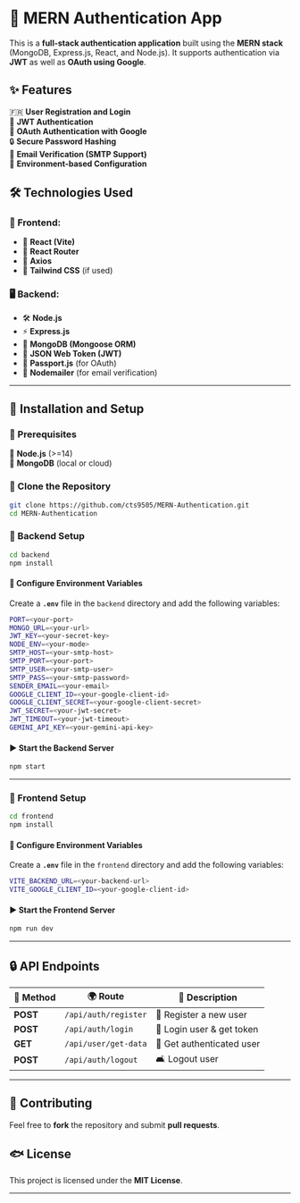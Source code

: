 # 🎯 MERN Authentication App

This is a **full-stack authentication application** built using the **MERN stack** (MongoDB, Express.js, React, and Node.js). It supports authentication via **JWT** as well as **OAuth using Google**.

## ✨ Features
🇫🇷 **User Registration and Login**  
🔑 **JWT Authentication**  
👋 **OAuth Authentication with Google**  
🔒 **Secure Password Hashing**  
📧 **Email Verification (SMTP Support)**  
🔧 **Environment-based Configuration**  

## 🛠 Technologies Used
### 🎨 Frontend:
- 🎯 **React (Vite)**
- 🚀 **React Router**
- 🔗 **Axios**
- 🎨 **Tailwind CSS** (if used)

### 🖥 Backend:
- 🛠 **Node.js**
- ⚡ **Express.js**
- 💾 **MongoDB (Mongoose ORM)**
- 🔐 **JSON Web Token (JWT)**
- 🔑 **Passport.js** (for OAuth)
- 📧 **Nodemailer** (for email verification)

---

## 🚀 Installation and Setup

### 📌 Prerequisites
🔹 **Node.js** (>=14)  
🔹 **MongoDB** (local or cloud)  

### 👅 Clone the Repository
```bash
git clone https://github.com/cts9505/MERN-Authentication.git
cd MERN-Authentication
```

### 🔧 Backend Setup
```bash
cd backend
npm install
```

#### 📝 Configure Environment Variables
Create a **`.env`** file in the `backend` directory and add the following variables:
```bash
PORT=<your-port>
MONGO_URL=<your-url>
JWT_KEY=<your-secret-key>
NODE_ENV=<your-mode>
SMTP_HOST=<your-smtp-host>
SMTP_PORT=<your-port>
SMTP_USER=<your-smtp-user>
SMTP_PASS=<your-smtp-password>
SENDER_EMAIL=<your-email>
GOOGLE_CLIENT_ID=<your-google-client-id>
GOOGLE_CLIENT_SECRET=<your-google-client-secret>
JWT_SECRET=<your-jwt-secret>
JWT_TIMEOUT=<your-jwt-timeout>
GEMINI_API_KEY=<your-gemini-api-key>
```

#### ▶ Start the Backend Server
```bash
npm start
```

---

### 🎨 Frontend Setup
```bash
cd frontend
npm install
```

#### 📝 Configure Environment Variables
Create a **`.env`** file in the `frontend` directory and add the following variables:
```bash
VITE_BACKEND_URL=<your-backend-url>
VITE_GOOGLE_CLIENT_ID=<your-google-client-id>
```

#### ▶ Start the Frontend Server
```bash
npm run dev
```

---

## 🔒 API Endpoints

| 🏇 Method | 🌍 Route                | 📝 Description           |
|-----------|----------------------|------------------------|
| **POST**  | `/api/auth/register` | 📰 Register a new user    |
| **POST**  | `/api/auth/login`    | 🔑 Login user & get token |
| **GET**   | `/api/user/get-data` | 🤖 Get authenticated user |
| **POST**  | `/api/auth/logout`   | 🛋 Logout user            |

---

## 🤝 Contributing
Feel free to **fork** the repository and submit **pull requests**.

## 🐟 License
This project is licensed under the **MIT License**.

---

